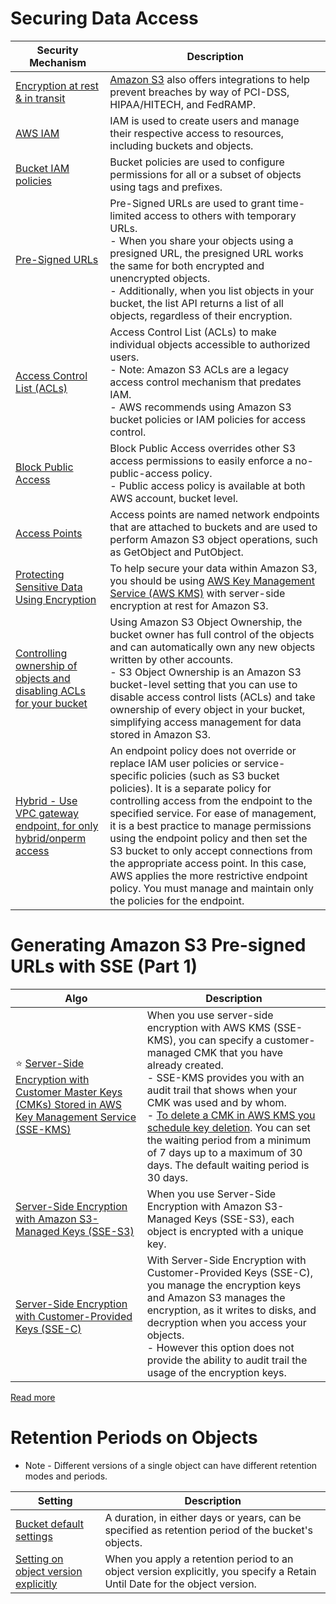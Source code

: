 # Securing Data Access

| Security Mechanism                                                                                                                                                                  | Description                                                                                                                                                                                                                                                                                                                                                                                                                                                                                                                                     |
|-------------------------------------------------------------------------------------------------------------------------------------------------------------------------------------|-------------------------------------------------------------------------------------------------------------------------------------------------------------------------------------------------------------------------------------------------------------------------------------------------------------------------------------------------------------------------------------------------------------------------------------------------------------------------------------------------------------------------------------------------|
| [Encryption at rest & in transit](https://docs.aws.amazon.com/AmazonS3/latest/userguide/bucket-encryption.html)                                                                     | [Amazon S3]() also offers integrations to help prevent breaches by way of PCI-DSS, HIPAA/HITECH, and FedRAMP.                                                                                                                                                                                                                                                                                                                                                                                                                                   |
| [AWS IAM](../../../2_SecurityAndIdentityServices/1_IdentityServices/AWSIAM/Readme.md)                                                                                                      | IAM is used to create users and manage their respective access to resources, including buckets and objects.                                                                                                                                                                                                                                                                                                                                                                                                                                     |
| [Bucket IAM policies](https://docs.aws.amazon.com/AmazonS3/latest/userguide/example-bucket-policies.html)                                                                           | Bucket policies are used to configure permissions for all or a subset of objects using tags and prefixes.                                                                                                                                                                                                                                                                                                                                                                                                                                       |
| [Pre-Signed URLs](https://docs.aws.amazon.com/AmazonS3/latest/userguide/ShareObjectPreSignedURL.html)                                                                               | Pre-Signed URLs are used to grant time-limited access to others with temporary URLs.<br/>- When you share your objects using a presigned URL, the presigned URL works the same for both encrypted and unencrypted objects. <br/>- Additionally, when you list objects in your bucket, the list API returns a list of all objects, regardless of their encryption.                                                                                                                                                                               |
| [Access Control List (ACLs)](https://docs.aws.amazon.com/AmazonS3/latest/userguide/acl-overview.html)                                                                               | Access Control List (ACLs) to make individual objects accessible to authorized users.<br/>- Note: Amazon S3 ACLs are a legacy access control mechanism that predates IAM. <br/>- AWS recommends using Amazon S3 bucket policies or IAM policies for access control.                                                                                                                                                                                                                                                                             |
| [Block Public Access](https://docs.aws.amazon.com/AmazonS3/latest/userguide/access-control-block-public-access.html)                                                                | Block Public Access overrides other S3 access permissions to easily enforce a no-public-access policy.<br/>- Public access policy is available at both AWS account, bucket level.                                                                                                                                                                                                                                                                                                                                                               |
| [Access Points](https://aws.amazon.com/s3/features/access-points/)                                                                                                                  | Access points are named network endpoints that are attached to buckets and are used to perform Amazon S3 object operations, such as GetObject and PutObject.                                                                                                                                                                                                                                                                                                                                                                                    |
| [Protecting Sensitive Data Using Encryption](https://aws.amazon.com/blogs/security/strengthen-the-security-of-sensitive-data-stored-in-amazon-s3-by-using-additional-aws-services/) | To help secure your data within Amazon S3, you should be using [AWS Key Management Service (AWS KMS)](../../../2_SecurityAndIdentityServices/2_DataProtectionServices/AWSKMS.md) with server-side encryption at rest for Amazon S3.                                                                                                                                                                                                                                                                                                             |
| [Controlling ownership of objects and disabling ACLs for your bucket](https://docs.aws.amazon.com/AmazonS3/latest/userguide/about-object-ownership.html)                            | Using Amazon S3 Object Ownership, the bucket owner has full control of the objects and can automatically own any new objects written by other accounts.<br/>- S3 Object Ownership is an Amazon S3 bucket-level setting that you can use to disable access control lists (ACLs) and take ownership of every object in your bucket, simplifying access management for data stored in Amazon S3.                                                                                                                                                   |
| [Hybrid - Use VPC gateway endpoint, for only hybrid/onperm access]()                                                                                                                | An endpoint policy does not override or replace IAM user policies or service-specific policies (such as S3 bucket policies). It is a separate policy for controlling access from the endpoint to the specified service. For ease of management, it is a best practice to manage permissions using the endpoint policy and then set the S3 bucket to only accept connections from the appropriate access point. In this case, AWS applies the more restrictive endpoint policy. You must manage and maintain only the policies for the endpoint. |

# Generating Amazon S3 Pre-signed URLs with SSE (Part 1)

| Algo                                                                                                                                                                                           | Description                                                                                                                                                                                                                                                                                                                                                                                                                                                                                         |
|------------------------------------------------------------------------------------------------------------------------------------------------------------------------------------------------|-----------------------------------------------------------------------------------------------------------------------------------------------------------------------------------------------------------------------------------------------------------------------------------------------------------------------------------------------------------------------------------------------------------------------------------------------------------------------------------------------------|
| :star: [Server-Side Encryption with Customer Master Keys (CMKs) Stored in AWS Key Management Service (SSE-KMS)](https://docs.aws.amazon.com/AmazonS3/latest/userguide/UsingKMSEncryption.html) | When you use server-side encryption with AWS KMS (SSE-KMS), you can specify a customer-managed CMK that you have already created. <br/>- SSE-KMS provides you with an audit trail that shows when your CMK was used and by whom.<br/>- [To delete a CMK in AWS KMS you schedule key deletion](https://docs.aws.amazon.com/kms/latest/developerguide/deleting-keys.html). You can set the waiting period from a minimum of 7 days up to a maximum of 30 days. The default waiting period is 30 days. |
| [Server-Side Encryption with Amazon S3-Managed Keys (SSE-S3)](https://docs.aws.amazon.com/AmazonS3/latest/userguide/UsingServerSideEncryption.html)                                            | When you use Server-Side Encryption with Amazon S3-Managed Keys (SSE-S3), each object is encrypted with a unique key.                                                                                                                                                                                                                                                                                                                                                                               |
| [Server-Side Encryption with Customer-Provided Keys (SSE-C)](https://docs.aws.amazon.com/AmazonS3/latest/userguide/ServerSideEncryptionCustomerKeys.html)                                      | With Server-Side Encryption with Customer-Provided Keys (SSE-C), you manage the encryption keys and Amazon S3 manages the encryption, as it writes to disks, and decryption when you access your objects. <br/>- However this option does not provide the ability to audit trail the usage of the encryption keys.                                                                                                                                                                                  |

[Read more](https://aws.amazon.com/blogs/developer/generating-amazon-s3-pre-signed-urls-with-sse-part-1/)

# Retention Periods on Objects
- Note - Different versions of a single object can have different retention modes and periods.

| Setting                                                                                                                                               | Description                                                                                                                |
|-------------------------------------------------------------------------------------------------------------------------------------------------------|----------------------------------------------------------------------------------------------------------------------------|
| [Bucket default settings](https://docs.aws.amazon.com/AmazonS3/latest/API/API_DefaultRetention.html)                                                  | A duration, in either days or years, can be specified as retention period of the bucket's objects.                         |
| [Setting on object version explicitly](https://docs.aws.amazon.com/AmazonS3/latest/userguide/object-lock-overview.html#object-lock-retention-periods) | When you apply a retention period to an object version explicitly, you specify a Retain Until Date for the object version. |
